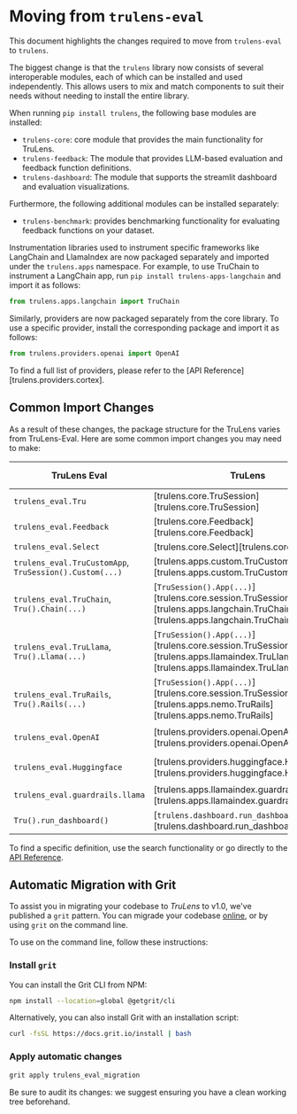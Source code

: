 
# Moving from `trulens-eval`

This document highlights the changes required to move from `trulens-eval` to `trulens`.

The biggest change is that the `trulens` library now consists of several interoperable modules, each of which can be installed and used independently. This allows users to mix and match components to suit their needs without needing to install the entire library.

When running `pip install trulens`, the following base modules are installed:

- `trulens-core`: core module that provides the main functionality for TruLens.
- `trulens-feedback`: The module that provides LLM-based evaluation and feedback function definitions.
- `trulens-dashboard`: The module that supports the streamlit dashboard and evaluation visualizations.

Furthermore, the following additional modules can be installed separately:
- `trulens-benchmark`: provides benchmarking functionality for evaluating feedback functions on your dataset.

Instrumentation libraries used to instrument specific frameworks like LangChain and LlamaIndex are now packaged separately and imported under the `trulens.apps` namespace. For example, to use TruChain to instrument a LangChain app, run `pip install trulens-apps-langchain` and import it as follows:

```python
from trulens.apps.langchain import TruChain
```
Similarly, providers are now packaged separately from the core library. To use a specific provider, install the corresponding package and import it as follows:

```python
from trulens.providers.openai import OpenAI
```

To find a full list of providers, please refer to the [API Reference][trulens.providers.cortex].


## Common Import Changes

As a result of these changes, the package structure for the TruLens varies from TruLens-Eval. Here are some common import changes you may need to make:

| TruLens Eval | TruLens | Additional Dependencies |
|------------|-------------|------------------|
| `trulens_eval.Tru` | [trulens.core.TruSession][trulens.core.TruSession] | |
| `trulens_eval.Feedback` | [trulens.core.Feedback][trulens.core.Feedback] | |
| `trulens_eval.Select` | [trulens.core.Select][trulens.core.Select] | |
| `trulens_eval.TruCustomApp`, `TruSession().Custom(...)` | [trulens.apps.custom.TruCustomApp][trulens.apps.custom.TruCustomApp] | |
| `trulens_eval.TruChain`, `Tru().Chain(...)` | [`TruSession().App(...)`][trulens.core.session.TruSession.App] or [trulens.apps.langchain.TruChain][trulens.apps.langchain.TruChain] | `trulens-apps-langchain` |
| `trulens_eval.TruLlama`, `Tru().Llama(...)` | [`TruSession().App(...)`][trulens.core.session.TruSession.App] or [trulens.apps.llamaindex.TruLlama][trulens.apps.llamaindex.TruLlama] | `trulens-apps-llamaindex` |
| `trulens_eval.TruRails`, `Tru().Rails(...)` | [`TruSession().App(...)`][trulens.core.session.TruSession.App] or [trulens.apps.nemo.TruRails][trulens.apps.nemo.TruRails] | `trulens-apps-nemo` |
| `trulens_eval.OpenAI` | [trulens.providers.openai.OpenAI][trulens.providers.openai.OpenAI] | `trulens-providers-openai` |
| `trulens_eval.Huggingface` | [trulens.providers.huggingface.Huggingface][trulens.providers.huggingface.Huggingface] | `trulens-providers-huggingface` |
| `trulens_eval.guardrails.llama` | [trulens.apps.llamaindex.guardrails][trulens.apps.llamaindex.guardrails] | `trulens-apps-llamaindex` |
| `Tru().run_dashboard()` | [`trulens.dashboard.run_dashboard()`][trulens.dashboard.run_dashboard] | `trulens-dashboard` |

To find a specific definition, use the search functionality or go directly to the [API Reference](../../reference/trulens/core/index.md).

## Automatic Migration with Grit

To assist you in migrating your codebase to _TruLens_ to v1.0, we've published a `grit` pattern. You can migrade your codebase [online](https://docs.grit.io/patterns/library/trulens_eval_migration#migrate-and-use-tru-session), or by using `grit` on the command line.

To use on the command line, follow these instructions:

### Install `grit`

You can install the Grit CLI from NPM:
```bash
npm install --location=global @getgrit/cli
```
Alternatively, you can also install Grit with an installation script:
```bash
curl -fsSL https://docs.grit.io/install | bash
```

### Apply automatic changes

```bash
grit apply trulens_eval_migration
```

Be sure to audit its changes: we suggest ensuring you have a clean working tree beforehand.
